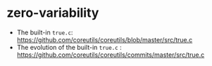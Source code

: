 # zero-variability

- The built-in `true.c`: https://github.com/coreutils/coreutils/blob/master/src/true.c
- The evolution of the built-in `true.c` : https://github.com/coreutils/coreutils/commits/master/src/true.c
